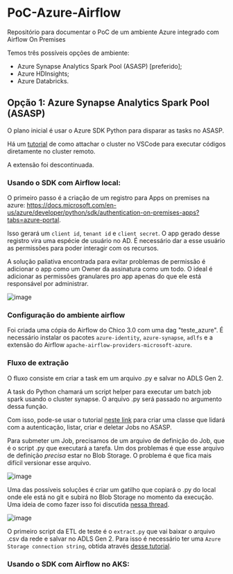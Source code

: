 # PoC-Azure-Airflow
Repositório para documentar o PoC de um ambiente Azure integrado com Airflow On Premises

Temos três possíveis opções de ambiente:
- Azure Synapse Analytics Spark Pool (ASASP) [preferido];
- Azure HDInsights;
- Azure Databricks.

## Opção 1: Azure Synapse Analytics Spark Pool (ASASP)
O plano inicial é usar o Azure SDK Python para disparar as tasks no ASASP.

Há um [tutorial](https://docs.microsoft.com/en-us/azure/synapse-analytics/spark/vscode-tool-synapse#open-a-work-folder) de como attachar o cluster no VSCode para executar códigos diretamente no cluster remoto. 

A extensão foi descontinuada. 

### Usando o SDK com Airflow local:

O primeiro passo é a criação de um registro para Apps on premises na azure:
https://docs.microsoft.com/en-us/azure/developer/python/sdk/authentication-on-premises-apps?tabs=azure-portal.

Isso gerará um ```client id```, ```tenant id``` e ```client secret```. O app gerado desse registro vira uma espécie de usuário no AD. É necessário dar a esse usuário as permissões para poder interagir com os recursos.

A solução paliativa encontrada para evitar problemas de permissão é adicionar o app como um Owner da assinatura como um todo. O ideal é adicionar as permissões granulares pro app apenas do que ele está responsável por administrar.

![image](https://user-images.githubusercontent.com/83727621/173186302-7942fefc-bc4b-43ba-bb5e-5ce1f90f613c.png)

### Configuração do ambiente airflow

Foi criada uma cópia do Airflow do Chico 3.0 com uma dag "teste_azure".
É necessário instalar os pacotes ```azure-identity```, ```azure-synapse```, ```adlfs``` e a extensão do Airflow ```apache-airflow-providers-microsoft-azure```.

### Fluxo de extração

O fluxo consiste em criar a task em um arquivo .py e salvar no ADLS Gen 2.

A task do Python chamará um script helper para executar um batch job spark usando o cluster synapse. O arquivo .py será passado no argumento dessa função.





Com isso, pode-se usar o tutorial [neste link](https://github.com/Azure/azure-sdk-for-python/blob/main/sdk/synapse/azure-synapse/samples/sample.py) para criar uma classe que lidará com a autenticação, listar, criar e deletar Jobs no ASASP.

Para submeter um Job, precisamos de um arquivo de definição do Job, que é o script .py que executará a tarefa. Um dos problemas é que esse arquivo de definição *precisa* estar no Blob Storage. O problema é que fica mais difícil versionar esse arquivo.

![image](https://user-images.githubusercontent.com/83727621/172836606-2c1d2c61-485e-43e6-b80f-4116773e6a76.png)

Uma das possíveis soluções é criar um gatilho que copiará o .py do local onde ele está no git e subirá no Blob Storage no momento da execução. Uma ideia de como fazer isso foi discutida [nessa thread](https://stackoverflow.com/questions/68234041/azure-devops-ci-cd-pipelines-for-adls-gen2-resource).

![image](https://user-images.githubusercontent.com/83727621/172838382-e0312384-501a-4daa-877f-abd1eb044f55.png)

O primeiro script da ETL de teste é o ```extract.py``` que vai baixar o arquivo .csv da rede e salvar no ADLS Gen 2. Para isso é necessário ter uma ```Azure Storage connection string```, obtida através [desse tutorial](https://docs.microsoft.com/en-us/azure/storage/common/storage-configure-connection-string).

### Usando o SDK com Airflow no AKS:
